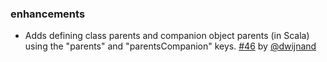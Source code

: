 
### enhancements

- Adds defining class parents and companion object parents (in Scala) using the "parents" and "parentsCompanion" keys. [#46][46] by [@dwijnand][@dwijnand]

  [46]: https://github.com/sbt/sbt-datatype/pull/46
  [@dwijnand]: http://github.com/dwijnand
